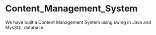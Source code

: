 # Content_Management_System
We have built a Content Management System using swing in Java and MysSQL database.

